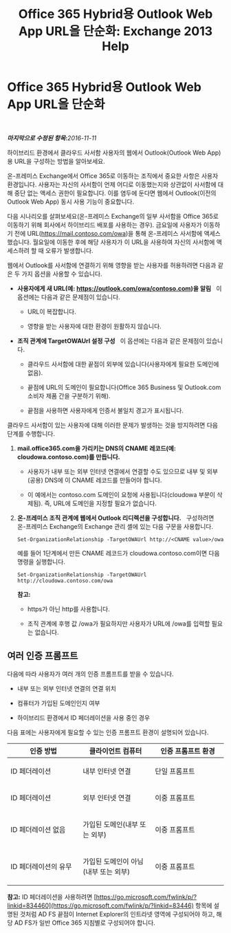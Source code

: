 ﻿---
title: 'Office 365 Hybrid용 Outlook Web App URL을 단순화: Exchange 2013 Help'
TOCTitle: Office 365 Hybrid용 Outlook Web App URL을 단순화
ms:assetid: 19449aee-3796-4298-90c6-c7579b8d2f7a
ms:mtpsurl: https://technet.microsoft.com/ko-kr/library/Mt791749(v=EXCHG.150)
ms:contentKeyID: 74259169
ms.date: 01/10/2018
mtps_version: v=EXCHG.150
ms.translationtype: HT
---

# Office 365 Hybrid용 Outlook Web App URL을 단순화

 

_<strong>마지막으로 수정된 항목:</strong>2016-11-11_

하이브리드 환경에서 클라우드 사서함 사용자의 웹에서 Outlook(Outlook Web App)용 URL을 구성하는 방법을 알아보세요.

온-프레미스 Exchange에서 Office 365로 이동하는 조직에서 중요한 사항은 사용자 환경입니다. 사용자는 자신의 사서함이 언제 어디로 이동했는지와 상관없이 사서함에 대해 중단 없는 액세스 권한이 필요합니다. 이를 염두에 둔다면 웹에서 Outlook(이전의 Outlook Web App) 동시 사용 기능이 중요합니다.

다음 시나리오를 살펴보세요(온-프레미스 Exchange의 일부 사서함을 Office 365로 이동하기 위해 회사에서 하이브리드 배포를 사용하는 경우). 금요일에 사용자가 이동하기 전에 URL(https://mail.contoso.com/owa)을 통해 온-프레미스 사서함에 액세스했습니다. 월요일에 이동한 후에 해당 사용자가 이 URL을 사용하여 자신의 사서함에 액세스하려 할 때 오류가 발생합니다.

웹에서 Outlook를 사서함에 연결하기 위해 영향을 받는 사용자를 허용하려면 다음과 같은 두 가지 옵션을 사용할 수 있습니다.

  - **사용자에게 새 URL(예: https://outlook.com/owa/contoso.com)을 알림**   이 옵션에는 다음과 같은 문제점이 있습니다.
    
      - URL이 복잡합니다.
    
      - 영향을 받는 사용자에 대한 환경이 원활하지 않습니다.

  - **조직 관계에 TargetOWAUrl 설정 구성**   이 옵션에는 다음과 같은 문제점이 있습니다.
    
      - 클라우드 사서함에 대한 끝점이 외부에 있습니다(사용자에게 필요한 도메인에 없음).
    
      - 끝점에 URL의 도메인이 필요합니다(Office 365 Business 및 Outlook.com 소비자 제품 간을 구분하기 위해).
    
      - 끝점을 사용하면 사용자에게 인증서 불일치 경고가 표시됩니다.

클라우드 사서함이 있는 사용자에 대해 이러한 문제가 발생하는 것을 방지하려면 다음 단계를 수행합니다.

1.  **mail.office365.com을 가리키는 DNS의 CNAME 레코드(예: cloudowa.contoso.com)를 만듭니다.**
    
      - 사용자가 내부 또는 외부 인터넷 연결에서 연결할 수도 있으므로 내부 및 외부(공용) DNS에 이 CNAME 레코드를 만들어야 합니다.
    
      - 이 예에서는 contoso.com 도메인이 요청에 사용됩니다(cloudowa 부분이 삭제됨). 즉, URL에 도메인을 지정할 필요가 없습니다.

2.  **온-프레미스 조직 관계에 웹에서 Outlook 리디렉션을 구성합니다.**   구성하려면 온-프레미스 Exchange의 Exchange 관리 셸에 있는 다음 구문을 사용합니다.
    
        Set-OrganizationRelationship -TargetOWAUrl http://<CNAME value>/owa
    
    예를 들어 1단계에서 만든 CNAME 레코드가 cloudowa.contoso.com이면 다음 명령을 실행합니다.
    
        Set-OrganizationRelationship -TargetOWAUrl http://cloudowa.contoso.com/owa
    
    **참고:** 
    
      - https가 아닌 http를 사용합니다.
    
      - 조직 관계에 후행 값 /owa가 필요하지만 사용자가 URL에 /owa를 입력할 필요는 없습니다.

## 여러 인증 프롬프트

다음에 따라 사용자가 여러 개의 인증 프롬프트를 받을 수 있습니다.

  - 내부 또는 외부 인터넷 연결의 연결 위치

  - 컴퓨터가 가입된 도메인인지 여부

  - 하이브리드 환경에서 ID 페더레이션을 사용 중인 경우

다음 표에는 사용자에게 필요할 수 있는 인증 프롬프트 환경이 설명되어 있습니다.


<table>
<colgroup>
<col style="width: 33%" />
<col style="width: 33%" />
<col style="width: 33%" />
</colgroup>
<thead>
<tr class="header">
<th>인증 방법</th>
<th>클라이언트 컴퓨터</th>
<th>인증 프롬프트 환경</th>
</tr>
</thead>
<tbody>
<tr class="odd">
<td><p>ID 페더레이션</p></td>
<td><p>내부 인터넷 연결</p></td>
<td><p>단일 프롬프트</p></td>
</tr>
<tr class="even">
<td><p>ID 페더레이션</p></td>
<td><p>외부 인터넷 연결</p></td>
<td><p>이중 프롬프트</p></td>
</tr>
<tr class="odd">
<td><p>ID 페더레이션 없음</p></td>
<td><p>가입된 도메인(내부 또는 외부)</p></td>
<td><p>이중 프롬프트</p></td>
</tr>
<tr class="even">
<td><p>ID 페더레이션의 유무</p></td>
<td><p>가입된 도메인이 아님(내부 또는 외부)</p></td>
<td><p>이중 프롬프트</p></td>
</tr>
</tbody>
</table>


**참고:**  ID 페더레이션을 사용하려면 [https://go.microsoft.com/fwlink/p/?linkid=834460](https://go.microsoft.com/fwlink/p/?linkid=83446) 항목에 설명된 것처럼 AD FS 끝점이 Internet Explorer의 인트라넷 영역에 구성되어야 하고, 해당 AD FS가 일반 Office 365 지침별로 구성되어야 합니다.


